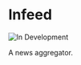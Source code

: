 # Infeed

![In Development](https://img.shields.io/badge/status-in_development-yellow.svg)

A news aggregator.
